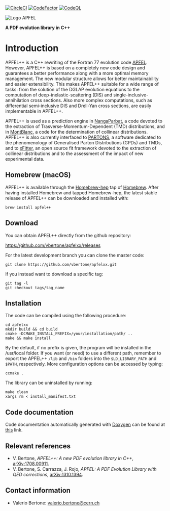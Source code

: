 [![CircleCI](https://circleci.com/gh/vbertone/apfelxx.svg?style=svg)](https://circleci.com/gh/vbertone/apfelxx)
[![CodeFactor](https://www.codefactor.io/repository/github/vbertone/apfelxx/badge)](https://www.codefactor.io/repository/github/vbertone/apfelxx)
[![CodeQL](https://github.com/vbertone/apfelxx/actions/workflows/codeql-analysis.yml/badge.svg)](https://github.com/vbertone/apfelxx/actions/workflows/codeql-analysis.yml)

![](https://github.com/vbertone/apfelxx/raw/master/resources/logo.png "Logo APFEL")

__A PDF evolution library in C++__

# Introduction
 
APFEL++ is a C++ rewriting of the Fortran 77 evolution code
[APFEL](https://github.com/vbertone/apfel). However, APFEL++ is based
on a completely new code design and guarantees a better performance
along with a more optimal memory management. The new modular structure
allows for better maintainability and easier extensibility. This makes
APFEL++ suitable for a wide range of tasks: from the solution of the
DGLAP evolution equations to the computation of
deep-inelastic-scattering (DIS) and single-inclusive-annihilation
cross sections. Also more complex computations, such as differential
semi-inclusive DIS and Drell-Yan cross sections, are easily
implementable in APFEL++.

APFEL++ is used as a prediction engine in
[NangaParbat](https://github.com/vbertone/NangaParbat), a code devoted
to the extraction of Trasverse-Momentum-Dependent (TMD) distributions,
and in [MontBlanc](https://github.com/vbertone/MontBlanc), a code for the determination of collinear distributions. APFEL++ is also currently interfaced to
[PARTONS](http://partons.cea.fr/partons/doc/html/index.html), a
software dedicated to the phenomenology of Generalised Parton
Distributions (GPDs) and TMDs, and to
[xFitter](https://www.xfitter.org/xFitter/), an open source fit
framework devoted to the extraction of collinear distributions and to
the assessment of the impact of new experimental data.

## Homebrew (macOS)

APFEL++ is available through the
[Homebrew-hep](https://github.com/davidchall/homebrew-hep) tap of
[Homebrew](https://brew.sh). After having installed Homebrew and
tapped Homebrew-hep, the latest stable release of APFEL++ can be
downloaded and installed with:
```Shell
brew install apfel++
```

## Download

You can obtain APFEL++ directly from the github repository:

https://github.com/vbertone/apfelxx/releases

For the latest development branch you can clone the master code:

```Shell
git clone https://github.com/vbertone/apfelxx.git
```

If you instead want to download a specific tag:

```Shell
git tag -l
git checkout tags/tag_name
```
## Installation 

The code can be compiled using the following procedure:

```Shell
cd apfelxx
mkdir build && cd build
cmake -DCMAKE_INSTALL_PREFIX=/your/installation/path/ ..
make && make install
```
By the default, if no prefix is given, the program will
be installed in the /usr/local folder. If you want (or need) to use a
different path, remember to export the APFEL++ `/lib` and `/bin` folders into the
`$LD_LIBRARY_PATH` and `$PATH`, respectively. More configuration options can be accessed by typing:

```Shell
ccmake .
```
The library can be uninstalled by running:
```
make clean
xargs rm < install_manifest.txt
```

## Code documentation

Code documentation automatically generated with [Doxygen](https://www.doxygen.nl/index.html) can be found at [this](https://vbertone.github.io/apfelxx/html/index.html) link.

## Relevant references

- V. Bertone, *APFEL++: A new PDF evolution library in C++*, [arXiv:1708.00911](https://arxiv.org/pdf/1708.00911.pdf).
- V. Bertone, S. Carrazza, J. Rojo, *APFEL: A PDF Evolution Library with QED corrections*, [arXiv:1310.1394](http://arxiv.org/abs/arXiv:1310.1394).

## Contact information

- Valerio Bertone: valerio.bertone@cern.ch
